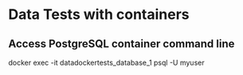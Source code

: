 # Data Tests with containers

## Access PostgreSQL container command line

 docker exec -it datadockertests_database_1 psql -U myuser